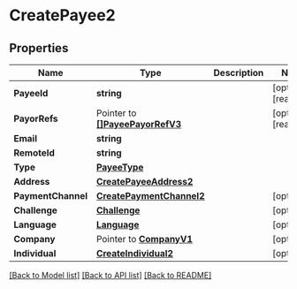 # CreatePayee2

## Properties

Name | Type | Description | Notes
------------ | ------------- | ------------- | -------------
**PayeeId** | **string** |  | [optional] [readonly] 
**PayorRefs** | Pointer to [**[]PayeePayorRefV3**](PayeePayorRefV3.md) |  | [optional] [readonly] 
**Email** | **string** |  | 
**RemoteId** | **string** |  | 
**Type** | [**PayeeType**](PayeeType.md) |  | 
**Address** | [**CreatePayeeAddress2**](CreatePayeeAddress_2.md) |  | 
**PaymentChannel** | [**CreatePaymentChannel2**](CreatePaymentChannel_2.md) |  | [optional] 
**Challenge** | [**Challenge**](Challenge.md) |  | [optional] 
**Language** | [**Language**](Language.md) |  | [optional] 
**Company** | Pointer to [**CompanyV1**](CompanyV1.md) |  | [optional] 
**Individual** | [**CreateIndividual2**](CreateIndividual_2.md) |  | [optional] 

[[Back to Model list]](../README.md#documentation-for-models) [[Back to API list]](../README.md#documentation-for-api-endpoints) [[Back to README]](../README.md)


